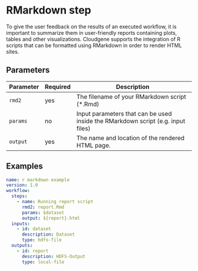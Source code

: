 # RMarkdown step

To give the user feedback on the results of an executed workflow, it is important to summarize them in user-friendly reports containing plots, tables and other visualizations. Cloudgene supports the integration of R scripts that can be formatted using RMarkdown in order to render HTML sites.

## Parameters

| Parameter | Required | Description |
| --- | --- | --- |
| `rmd2` | yes | The filename of your RMarkdown script (*.Rmd) |
| `params` | no | Input parameters that can be used inside the RMarkdown script (e.g. input files) |
| `output` | yes | The name and location of the rendered HTML page. |

## Examples

```yaml
name: r markdown example
version: 1.0
workflow:
  steps:
    - name: Running report script
      rmd2: report.Rmd
      params: $dataset
      output: ${report}.html
  inputs:
    - id: dataset
      description: Dataset
      type: hdfs-file
  outputs:
    - id: report
      description: HDFS-Output
      type: local-file
```
